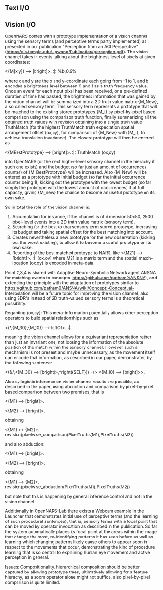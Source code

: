 ## Text I/O

## Vision I/O
OpenNARS comes with a prototype implementation of a vision channel using the sensory terms (and perceptive terms partly implemented) as presented in our publication "Perception from an AGI Perspective" (https://cis.temple.edu/~pwang/Publication/perception.pdf).
The vision channel takes in events talking about the brightness level of pixels at given coordinates:

<{M[x,y]}  --> [bright]>. :|: %b;0.9%

where x and y are the x and y-coordinate each going from -1 to 1, and b encodes a brightness level between 0 and 1 as a truth frequency value.
Once an event for each input pixel has been received, or a pre-defined duration of time has passed, the brightness information that was gained by the vision channel will be summarized into a 2D truth value matrix {M_New}, a so called sensory term. This sensory term represents a prototype that will be matched to the existing stored prototypes {M_i} by pixel-by-pixel based comparison using the comparison truth function, finally summarizing all the obtained truth values with revision obtaining into a single truth value TruthMatch (for the highest TruthMatch truth expectation spatial arrangement offset (ox,oy), for comparison of {M_New} with {M_i}, to achieve translation invariance). The closest prototype will then be entered as

<{MBestPrototype} --> [bright]>. :|: TruthMatch (ox,oy)

into OpenNARS (or the next higher-level sensory channel in the hierachy if such one exists) and the budget (so far just an amount of occurrences counter) of {M_BestPrototype} will be increased.
Also {M_New} will be entered as a prototype with initial budget (so far the initial occurrence counter being 1), kicking out the prototype with the lowest budget (so far simply the prototype with the lowest amount of occurrences) if at full capacity, giving {M_new} the chance to become an useful prototype on its own sake. 

So in total the role of the vision channel is:
1. Accumulation for instance, if the channel is of dimension 50x50, 2500 pixel-level events into a 2D truth value matrix (sensory term).
2. Searching for the best to that sensory term stored prototype, increasing its budget and taking spatial offset for the best matching into account.
3. Creates nevertheless a new prototype for the new observation (kicking out the worst existing), to allow it to become a useful prototype on its own sake.
4. Reporting of the best matched protoype to NARS, like <{M21} --> [bright]>. :|: (ox,oy) where M21 is a matrix term and the spatial match-location (ox,oy) is encoded in meta-data.

Point 2,3,4 is shared with Adaptive Neuro-Symbolic Network agent ANSNA for matching events to concepts (https://github.com/patham9/ANSNA), and extending the principle with the adaptation of prototypes similar to https://github.com/patham9/ANSNA/wiki/Concept:-Conceptual-Interpolation will be a future topic for improving the vision channel, also using SDR's instead of 2D truth-valued sensory terms is a theoretical possibility.

Regarding (ox,oy): This meta-information potentially allows other perception operators to build spatial relationships such as 

<(*,{M_30},{M_10}) --> leftOf>. :|:

meaning the vision channel allows for a equivariant representation rather than just an invariant one, not loosing the information of the absolute position of the match within the sensory channel. However such a mechanism is not present and maybe unnecessary, as the movement itself can encode that information, as described in our paper, demonstrated by the following sentence:

<(&/,<{M_30} --> [bright]>,^right({SELF})) =/> <{M_10} --> [bright]>>.

Also syllogistic inference on vision channel results are possible, as described in the paper, using abduction and comparison by pixel-by-pixel based comparison between two premises, that is

<{M1} --> [bright]>.

<{M2} --> [bright]>.

obtaining

<{M1} <-> {M2}>. revision(pixelwise_comparison(PixelTruths(M1),PixelTruths(M2))

and also abduction:

<{M1} --> [bright]>.

<{M2} --> [bright]>.

obtaining

<{M1} --> {M2}>. revision(pixelwise_abduction(PixelTruths(M1),PixelTruths(M2))

but note that this is happening by general inference control and not in the vision channel.

Additionally in OpenNARS-Lab there exists a Webcam example in the Launcher that demonstrates initial use of perceptive terms (and the learning of such procedural sentences), that is, sensory terms with a focal point that can be moved by operator invocation as described in the publication. So far the system automatically places its focal point at the areas within the image that change the most, re-identifying patterns it has seen before as well as learning which changing patterns likely cause others to appear soon in respect to the movements that occur, demonstrating the kind of procedure learning that is so central to explaining human eye movement and active perception in general.

Issues: Compositionality, hierarchical composition should be better captured by allowing prototype trees, ultimatively allowing for a feature hierachy, as a zoom operator alone might not suffice, also pixel-by-pixel comparison is quite limited.

